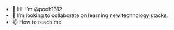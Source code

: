- 👋 Hi, I’m @pooh1312
- 💞️ I’m looking to collaborate on learning new technology stacks.
- 📫 How to reach me

<!---
pooh1312/pooh1312 is a ✨ special ✨ repository because its `README.md` (this file) appears on your GitHub profile.
You can click the Preview link to take a look at your changes.
--->
